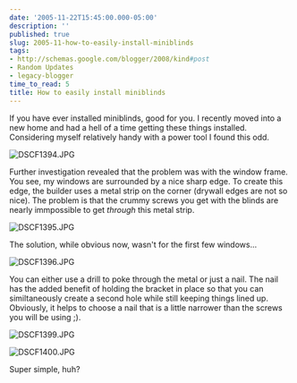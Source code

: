 ```yaml
---
date: '2005-11-22T15:45:00.000-05:00'
description: ''
published: true
slug: 2005-11-how-to-easily-install-miniblinds
tags:
- http://schemas.google.com/blogger/2008/kind#post
- Random Updates
- legacy-blogger
time_to_read: 5
title: How to easily install miniblinds
---
```


If you have ever installed miniblinds, good for you. I recently moved into a new home and had a hell of a time getting these things installed. Considering myself relatively handy with a power tool I found this odd.

![DSCF1394.JPG](DSCF1394.JPG)

Further investigation revealed that the problem was with the window frame. You see, my windows are surrounded by a nice sharp edge. To create this edge, the builder uses a metal strip on the corner (drywall edges are not so nice). The problem is that the crummy screws you get with the blinds are nearly immpossible to get *through* this metal strip.

![DSCF1395.JPG](DSCF1395.JPG)

The solution, while obvious now, wasn't for the first few windows...

![DSCF1396.JPG](DSCF1396.JPG)

You can either use a drill to poke through the metal or just a nail. The nail has the added benefit of holding the bracket in place so that you can similtaneously create a second hole while still keeping things lined up. Obviously, it helps to choose a nail that is a little narrower than the screws you will be using ;).

![DSCF1399.JPG](DSCF1399.JPG)

![DSCF1400.JPG](DSCF1400.JPG)

Super simple, huh?